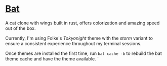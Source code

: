 # [Bat](https://github.com/sharkdp/bat)

A cat clone with wings built in rust, offers colorization
and amazing speed out of the box.

Currently, I'm using Folke's _Tokyonight_ theme with
the _storm_ variant to ensure a consistent experience
throughout my terminal sessions.

Once themes are installed the first time, run `bat cache -b` to
rebuild the bat theme cache and have the theme available.
`
